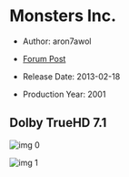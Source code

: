# Monsters Inc.

* Author: aron7awol

* [Forum Post](https://www.avsforum.com/threads/bass-eq-for-filtered-movies.2995212/post-57965002)

* Release Date: 2013-02-18
* Production Year: 2001

## Dolby TrueHD 7.1

![img 0](https://i.imgur.com/b3Hb2qV.jpg)

![img 1](https://i.imgur.com/Xe0whLm.png)

